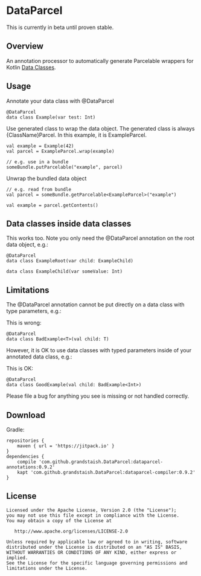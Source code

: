 # DataParcel

This is currently in beta until proven stable. 

## Overview

An annotation processor to automatically generate Parcelable wrappers for Kotlin [Data Classes](https://kotlinlang.org/docs/reference/data-classes.html).

## Usage

Annotate your data class with @DataParcel

```
@DataParcel
data class Example(var test: Int)
```

Use generated class to wrap the data object. The generated class is always {ClassName}Parcel. In this example, it is ExampleParcel.

```
val example = Example(42)
val parcel = ExampleParcel.wrap(example)

// e.g. use in a bundle
someBundle.putParcelable("example", parcel)
```

Unwrap the bundled data object

```
// e.g. read from bundle
val parcel = someBundle.getParcelable<ExampleParcel>("example")

val example = parcel.getContents()
```

## Data classes inside data classes

This works too. Note you only need the @DataParcel annotation on the root data object, e.g.:

```
@DataParcel
data class ExampleRoot(var child: ExampleChild)

data class ExampleChild(var someValue: Int)
```

## Limitations

The @DataParcel annotation cannot be put directly on a data class with type parameters, e.g.:

This is wrong:
```
@DataParcel
data class BadExample<T>(val child: T)
```

However, it is OK to use data classes with typed parameters inside of your annotated data class, e.g.:

This is OK:
```
@DataParcel
data class GoodExample(val child: BadExample<Int>)
```

Please file a bug for anything you see is missing or not handled correctly.

## Download

Gradle:

```
repositories {
    maven { url = 'https://jitpack.io' }
}
dependencies {
    compile 'com.github.grandstaish.DataParcel:dataparcel-annotations:0.9.2'
    kapt 'com.github.grandstaish.DataParcel:dataparcel-compiler:0.9.2'
}
```

## License

    Licensed under the Apache License, Version 2.0 (the "License");
    you may not use this file except in compliance with the License.
    You may obtain a copy of the License at

       http://www.apache.org/licenses/LICENSE-2.0

    Unless required by applicable law or agreed to in writing, software
    distributed under the License is distributed on an "AS IS" BASIS,
    WITHOUT WARRANTIES OR CONDITIONS OF ANY KIND, either express or implied.
    See the License for the specific language governing permissions and
    limitations under the License.

